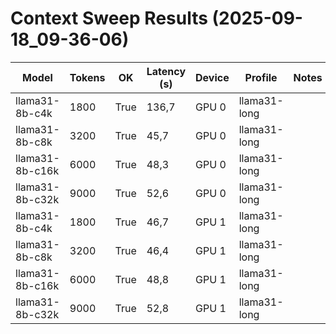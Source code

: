 ﻿# Context Sweep Results (2025-09-18_09-36-06)

| Model | Tokens | OK | Latency (s) | Device | Profile | Notes |
|-------|--------|----|-------------|--------|---------|-------|
| llama31-8b-c4k | 1800 | True | 136,7 | GPU 0 | llama31-long |  |
| llama31-8b-c8k | 3200 | True | 45,7 | GPU 0 | llama31-long |  |
| llama31-8b-c16k | 6000 | True | 48,3 | GPU 0 | llama31-long |  |
| llama31-8b-c32k | 9000 | True | 52,6 | GPU 0 | llama31-long |  |
| llama31-8b-c4k | 1800 | True | 46,7 | GPU 1 | llama31-long |  |
| llama31-8b-c8k | 3200 | True | 46,4 | GPU 1 | llama31-long |  |
| llama31-8b-c16k | 6000 | True | 48,8 | GPU 1 | llama31-long |  |
| llama31-8b-c32k | 9000 | True | 52,8 | GPU 1 | llama31-long |  |
